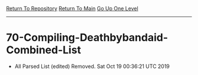 [Return To Repository](https://github.com/deathbybandaid/piholeparser/)
[Return To Main](https://github.com/deathbybandaid/piholeparser/blob/master/RecentRunLogs/Mainlog.md)
[Go Up One Level](https://github.com/deathbybandaid/piholeparser/blob/master/RecentRunLogs/TopLevelScripts/.md)
____________________________________
# 70-Compiling-Deathbybandaid-Combined-List
* All Parsed List (edited) Removed. Sat Oct 19 00:36:21 UTC 2019
